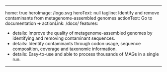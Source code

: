 ---

home: true
heroImage: /logo.svg
heroText: null
tagline: Identify and remove contaminants from metagenome-assembled genomes
actionText: Go to documentation ➔
actionLink: /docs/
features:
- details: Improve the quality of metagenome-assembled genomes by identifying and removing contaminant sequences.
- details: Identify contaminants through codon usage, sequence composition, coverage and taxonomic information.
- details: Easy-to-use and able to process thousands of MAGs in a single run.

---